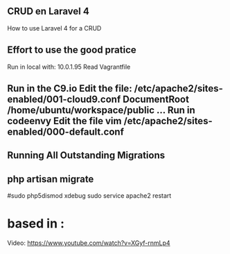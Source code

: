 ## CRUD en Laravel 4

How to use Laravel 4 for a CRUD

## Effort to use the good pratice

Run in local with:
10.0.1.95
Read Vagrantfile

Run in the C9.io
Edit the file:
/etc/apache2/sites-enabled/001-cloud9.conf
DocumentRoot /home/ubuntu/workspace/public
...
Run in codeenvy
Edit the file
vim /etc/apache2/sites-enabled/000-default.conf
-----------------------------
## Running All Outstanding Migrations
php artisan migrate
-----------------------------
#sudo php5dismod xdebug
sudo service apache2 restart

# based in :
Video: https://www.youtube.com/watch?v=XGyf-rnmLp4
